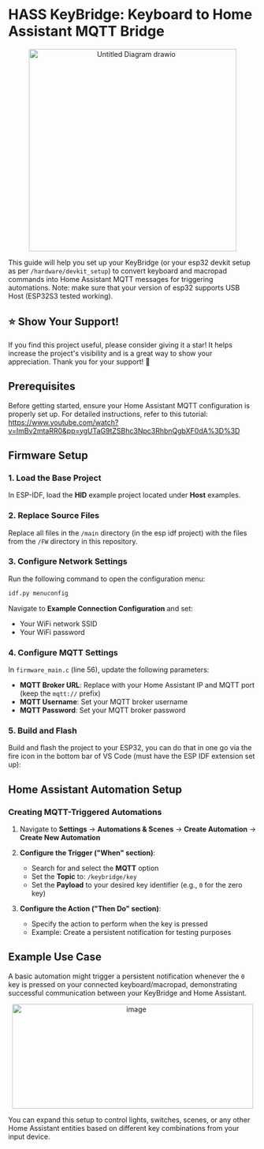 # HASS KeyBridge: Keyboard to Home Assistant MQTT Bridge
<p align="center">
  <img width="421" height="410" alt="Untitled Diagram drawio" src="https://github.com/user-attachments/assets/68ae9a1e-cb8d-4bdf-9eef-5706d07371ea" />
</p>

This guide will help you set up your KeyBridge (or your esp32 devkit setup as per `/hardware/devkit_setup`) to convert keyboard and macropad commands into Home Assistant MQTT messages for triggering automations.
Note: make sure that your version of esp32 supports USB Host (ESP32S3 tested working).

## ⭐ Show Your Support!

If you find this project useful, please consider giving it a star! It helps increase the project's visibility and is a great way to show your appreciation. Thank you for your support! 🙏

## Prerequisites

Before getting started, ensure your Home Assistant MQTT configuration is properly set up. For detailed instructions, refer to this tutorial: https://www.youtube.com/watch?v=ImBv2mtaRR0&pp=ygUTaG9tZSBhc3Npc3RhbnQgbXF0dA%3D%3D

## Firmware Setup

### 1. Load the Base Project
In ESP-IDF, load the **HID** example project located under **Host** examples.

### 2. Replace Source Files
Replace all files in the `/main` directory (in the esp idf project) with the files from the `/FW` directory in this repository.

### 3. Configure Network Settings
Run the following command to open the configuration menu:
```bash
idf.py menuconfig
```
Navigate to **Example Connection Configuration** and set:
- Your WiFi network SSID
- Your WiFi password

### 4. Configure MQTT Settings
In `firmware_main.c` (line 56), update the following parameters:
- **MQTT Broker URL**: Replace with your Home Assistant IP and MQTT port (keep the `mqtt://` prefix)
- **MQTT Username**: Set your MQTT broker username
- **MQTT Password**: Set your MQTT broker password

### 5. Build and Flash
Build and flash the project to your ESP32, you can do that in one go via the fire icon in the bottom bar of VS Code (must have the ESP IDF extension set up):

## Home Assistant Automation Setup

### Creating MQTT-Triggered Automations

1. Navigate to **Settings** → **Automations & Scenes** → **Create Automation** → **Create New Automation**

2. **Configure the Trigger ("When" section)**:
   - Search for and select the **MQTT** option
   - Set the **Topic** to: `/keybridge/key`
   - Set the **Payload** to your desired key identifier (e.g., `0` for the zero key)

3. **Configure the Action ("Then Do" section)**:
   - Specify the action to perform when the key is pressed
   - Example: Create a persistent notification for testing purposes

## Example Use Case

A basic automation might trigger a persistent notification whenever the `0` key is pressed on your connected keyboard/macropad, demonstrating successful communication between your KeyBridge and Home Assistant.
<p align="center"> <img width="489" height="212" alt="image" src="https://github.com/user-attachments/assets/82b15e7d-d673-4ae5-a9f8-e6eabc46f880" /> </p>

You can expand this setup to control lights, switches, scenes, or any other Home Assistant entities based on different key combinations from your input device.
